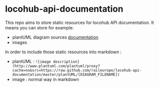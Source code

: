 # locohub-api-documentation

This repo aims to store static resources for locohub API documentation. It means you can store for example:
* plantUML diagram sources [documentation](http://plantuml.com/en/)
* images

In order to include those static resources into markdown :
* plantUML : `![image description](http://www.plantuml.com/plantuml/proxy?cache=no&src=https://raw.github.com/raileurope/locohub-api-documentation/master/plantUML/[DIAGRAM_FILENAME])`
* image : normal way in markdown

